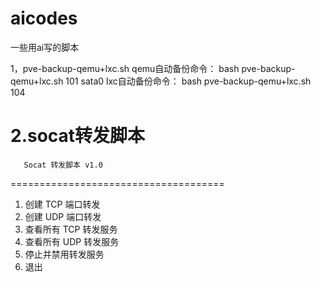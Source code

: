 # aicodes
一些用ai写的脚本

1，pve-backup-qemu+lxc.sh
qemu自动备份命令：
bash pve-backup-qemu+lxc.sh 101 sata0
lxc自动备份命令：
bash pve-backup-qemu+lxc.sh 104

2.socat转发脚本
=====================================
       Socat 转发脚本 v1.0       
=====================================
1. 创建 TCP 端口转发
2. 创建 UDP 端口转发
3. 查看所有 TCP 转发服务
4. 查看所有 UDP 转发服务
5. 停止并禁用转发服务
6. 退出
